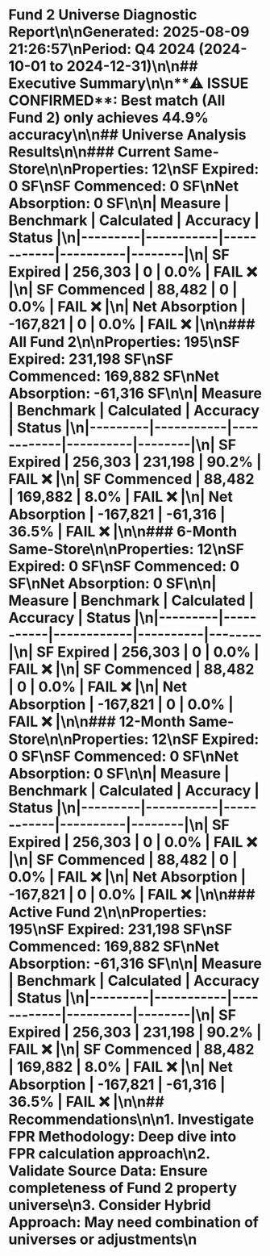 # Fund 2 Universe Diagnostic Report\n\n**Generated**: 2025-08-09 21:26:57\n**Period**: Q4 2024 (2024-10-01 to 2024-12-31)\n\n## Executive Summary\n\n**⚠️ ISSUE CONFIRMED**: Best match (All Fund 2) only achieves 44.9% accuracy\n\n## Universe Analysis Results\n\n### Current Same-Store\n\n**Properties**: 12\n**SF Expired**: 0 SF\n**SF Commenced**: 0 SF\n**Net Absorption**: 0 SF\n\n| Measure | Benchmark | Calculated | Accuracy | Status |\n|---------|-----------|------------|----------|--------|\n| SF Expired | 256,303 | 0 | 0.0% | FAIL ❌ |\n| SF Commenced | 88,482 | 0 | 0.0% | FAIL ❌ |\n| Net Absorption | -167,821 | 0 | 0.0% | FAIL ❌ |\n\n### All Fund 2\n\n**Properties**: 195\n**SF Expired**: 231,198 SF\n**SF Commenced**: 169,882 SF\n**Net Absorption**: -61,316 SF\n\n| Measure | Benchmark | Calculated | Accuracy | Status |\n|---------|-----------|------------|----------|--------|\n| SF Expired | 256,303 | 231,198 | 90.2% | FAIL ❌ |\n| SF Commenced | 88,482 | 169,882 | 8.0% | FAIL ❌ |\n| Net Absorption | -167,821 | -61,316 | 36.5% | FAIL ❌ |\n\n### 6-Month Same-Store\n\n**Properties**: 12\n**SF Expired**: 0 SF\n**SF Commenced**: 0 SF\n**Net Absorption**: 0 SF\n\n| Measure | Benchmark | Calculated | Accuracy | Status |\n|---------|-----------|------------|----------|--------|\n| SF Expired | 256,303 | 0 | 0.0% | FAIL ❌ |\n| SF Commenced | 88,482 | 0 | 0.0% | FAIL ❌ |\n| Net Absorption | -167,821 | 0 | 0.0% | FAIL ❌ |\n\n### 12-Month Same-Store\n\n**Properties**: 12\n**SF Expired**: 0 SF\n**SF Commenced**: 0 SF\n**Net Absorption**: 0 SF\n\n| Measure | Benchmark | Calculated | Accuracy | Status |\n|---------|-----------|------------|----------|--------|\n| SF Expired | 256,303 | 0 | 0.0% | FAIL ❌ |\n| SF Commenced | 88,482 | 0 | 0.0% | FAIL ❌ |\n| Net Absorption | -167,821 | 0 | 0.0% | FAIL ❌ |\n\n### Active Fund 2\n\n**Properties**: 195\n**SF Expired**: 231,198 SF\n**SF Commenced**: 169,882 SF\n**Net Absorption**: -61,316 SF\n\n| Measure | Benchmark | Calculated | Accuracy | Status |\n|---------|-----------|------------|----------|--------|\n| SF Expired | 256,303 | 231,198 | 90.2% | FAIL ❌ |\n| SF Commenced | 88,482 | 169,882 | 8.0% | FAIL ❌ |\n| Net Absorption | -167,821 | -61,316 | 36.5% | FAIL ❌ |\n\n## Recommendations\n\n1. **Investigate FPR Methodology**: Deep dive into FPR calculation approach\n2. **Validate Source Data**: Ensure completeness of Fund 2 property universe\n3. **Consider Hybrid Approach**: May need combination of universes or adjustments\n